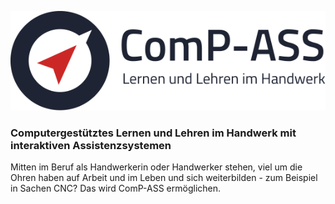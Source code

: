 
![ComP-ASS](headerLogo.svg)

### Computergestütztes Lernen und Lehren im Handwerk mit interaktiven Assistenzsystemen

Mitten im Beruf als Handwerkerin oder Handwerker stehen, viel um die Ohren haben auf Arbeit und im Leben und sich weiterbilden - zum Beispiel in Sachen CNC? Das wird ComP-ASS ermöglichen.

